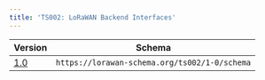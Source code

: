 ```yaml
---
title: 'TS002: LoRaWAN Backend Interfaces'
---
```


| Version | Schema |
 --- | ---
[1.0](1-0) | `https://lorawan-schema.org/ts002/1-0/schema`
